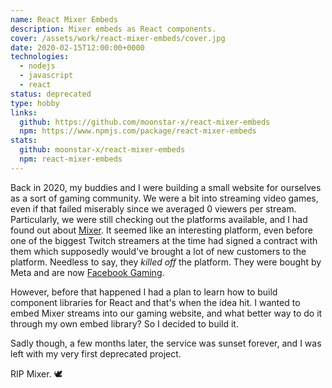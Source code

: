 ```yaml
---
name: React Mixer Embeds
description: Mixer embeds as React components.
cover: /assets/work/react-mixer-embeds/cover.jpg
date: 2020-02-15T12:00:00+0000
technologies:
  - nodejs
  - javascript
  - react
status: deprecated
type: hobby
links:
  github: https://github.com/moonstar-x/react-mixer-embeds
  npm: https://www.npmjs.com/package/react-mixer-embeds
stats:
  github: moonstar-x/react-mixer-embeds
  npm: react-mixer-embeds
---
```


Back in 2020, my buddies and I were building a small website for ourselves as a sort of gaming community.
We were a bit into streaming video games, even if that failed miserably since we averaged 0 viewers per stream.
Particularly, we were still checking out the platforms available, and I had found out about
[Mixer](https://en.wikipedia.org/wiki/Mixer_(service)). It seemed like an interesting platform, even before
one of the biggest Twitch streamers at the time had signed a contract with them which supposedly would've 
brought a lot of new customers to the platform. Needless to say, they _killed off_ the platform. They were
bought by Meta and are now [Facebook Gaming](https://facebook.com/gaming).

However, before that happened I had a plan to learn how to build component libraries for React and that's
when the idea hit. I wanted to embed Mixer streams into our gaming website, and what better way to do it
through my own embed library? So I decided to build it.

Sadly though, a few months later, the service was sunset forever, and I was left with my very first
deprecated project.

RIP Mixer. 🕊️
